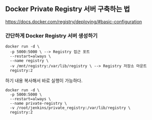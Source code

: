 ## Docker Private Registry 서버 구축하는 법
https://docs.docker.com/registry/deploying/#basic-configuration
### 간단하게 Docker Registry 서버 생성하기
```text
docker run -d \
  -p 5000:5000 \ --> Registry 접근 포트
  --restart=always \
  --name registry \
  -v /mnt/registry:/var/lib/registry \ --> Registry 저장소 마운트
  registry:2
```
하기 내용 복사해서 바로 실행이 가능하다.
```shell
docker run -d \
  -p 5000:5000 \
  --restart=always \
  --name private-registry \
  -v /root/jenkins/private_registry:/var/lib/registry \
  registry:2
```
